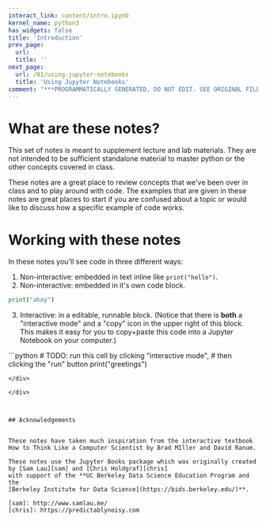```yaml
---
interact_link: content/intro.ipynb
kernel_name: python3
has_widgets: false
title: 'Introduction'
prev_page:
  url: 
  title: ''
next_page:
  url: /01/using-jupyter-notebooks
  title: 'Using Jupyter Notebooks'
comment: "***PROGRAMMATICALLY GENERATED, DO NOT EDIT. SEE ORIGINAL FILES IN /content***"
---
```



# What are these notes?

This set of notes is meant to supplement lecture and lab materials. They are not intended to be sufficient standalone material to master python or the other concepts covered in class.

These notes are a great place to review concepts that we've been over in class and to play around with code. The examples that are given in these notes are great places to start if you are confused about a topic or would like to discuss how a specific example of code works.



# Working with these notes

In these notes you'll see code in three different ways:  
1. Non-interactive: embedded in text inline like `print("hello")`.
2. Non-interactive: embedded in it's own code block.
```python
print("ahoy")
```
3. Interactive: in a editable, runnable block. (Notice that there is __both__ a "interactive mode" and a "copy" icon in the upper right of this block. This makes it easy for you to copy+paste this code into a Jupyter Notebook on your computer.)



<div markdown="1" class="cell code_cell">
<div class="input_area" markdown="1">
```python
# TODO: run this cell by clicking "interactive mode", 
# then clicking the "run" button
print("greetings")

```
</div>

</div>



## Acknowledgements


These notes have taken much inspiration from the interactive textbook How to Think Like a Computer Scientist by Brad MIller and David Ranum.

These notes use the Jupyter Books package which was originally created by [Sam Lau][sam] and [Chris Holdgraf][chris]
with support of the **UC Berkeley Data Science Education Program and the
[Berkeley Institute for Data Science](https://bids.berkeley.edu/)**.

[sam]: http://www.samlau.me/
[chris]: https://predictablynoisy.com


